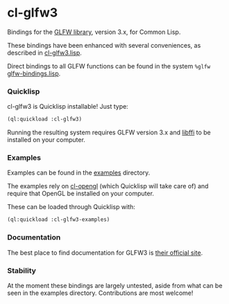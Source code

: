 # cl-glfw3

Bindings for the [GLFW library](http://glfw.org/), version 3.x, for Common Lisp.

These bindings have been enhanced with several conveniences, as described in [cl-glfw3.lisp](./cl-glfw3.lisp).

Direct bindings to all GLFW functions can be found in the system `%glfw` [glfw-bindings.lisp](./glfw-bindings.lisp).

### Quicklisp

cl-glfw3 is Quicklisp installable! Just type:

```lisp
(ql:quickload :cl-glfw3)
```

Running the resulting system requires GLFW version 3.x and [libffi](http://sourceware.org/libffi/) to be installed on your computer.

### Examples

Examples can be found in the [examples](./examples) directory.

The examples rely on [cl-opengl](https://github.com/3b/cl-opengl) (which Quicklisp will take care of) and require that OpenGL be installed on your computer.

These can be loaded through Quicklisp with:

```lisp
(ql:quickload :cl-glfw3-examples)
```

### Documentation

The best place to find documentation for GLFW3 is [their official site](http://www.glfw.org/docs/3.0/index.html).

### Stability

At the moment these bindings are largely untested, aside from what can be seen in the examples directory. Contributions are most welcome!
